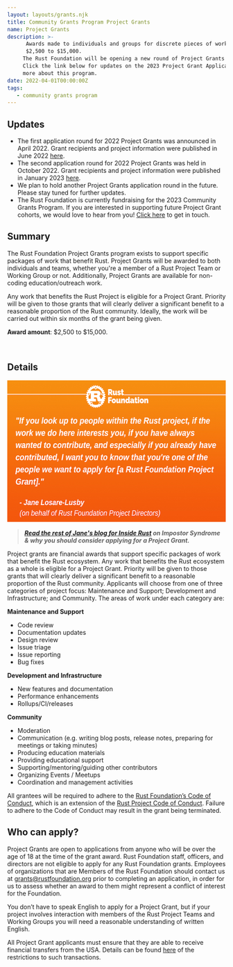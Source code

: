 ```yaml
---
layout: layouts/grants.njk
title: Community Grants Program Project Grants
name: Project Grants
description: >-
      Awards made to individuals and groups for discrete pieces of work in the range of
      $2,500 to $15,000. 
     The Rust Foundation will be opening a new round of Project Grants later in the year.
     Click the link below for updates on the 2023 Project Grant Application and to find out
     more about this program.
date: 2022-04-01T00:00:00Z
tags:
   - community grants program
---
```

## Updates

* The first application round for 2022 Project Grants was announced in April 2022. Grant recipients and project information were published in June 2022&nbsp;[here](https://foundation.rust-lang.org/news/2022-06-14-community-grants-program-awards-announcement/).
* The second application round for 2022 Project Grants was held in October 2022. Grant recipients and project information were published in January 2023&nbsp;<a target="_blank" rel="noopener" href="https://foundation.rust-lang.org/news/community-grants-program-awards-announcement-introducing-our-latest-project-grantees/">here</a>.
* We plan to hold another Project Grants application round in the future. Please stay tuned for further updates.&nbsp;
* The Rust Foundation is currently fundraising for the 2023 Community Grants Program. If you are interested in supporting future Project Grant cohorts, we would love to hear from you\! [Click here](mailto:contact@rustfoundation.org)&nbsp;to get in touch.&nbsp;

## Summary

The Rust Foundation Project Grants program exists to support specific packages of work that benefit Rust. Project Grants will be awarded to both individuals and teams, whether you're a member of a Rust Project Team or Working Group or not. Additionally, Project Grants are available for non-coding education/outreach work.

Any work that benefits the Rust Project is eligible for a Project Grant. Priority will be given to those grants that will clearly deliver a significant benefit to a reasonable proportion of the Rust community. Ideally, the work will be carried out within six months of the grant being given.

**Award amount**\: $2,500 to $15,000.

&nbsp;

## Details

<img width="580" height="326" alt="Orange gradient background with white rust foundation logo up top (letter &quot;R&quot; inside gear icon) with the following white italicized text: &quot;&quot;If you look up to people within the Rust project, if the work we do here interests you, if you have always wanted to contribute, and especially if you already have contributed, I want you to know that you're one of the people we want to apply for [a Rust Foundation Project Grant].&quot; Quote is attributed to Jane Losare-Lusby" title="Jane Losare-Lusby quote" src="/img/grants/jane-quote.png" />

> ***<a rel="noopener" target="_blank" href="https://blog.rust-lang.org/inside-rust/2022/04/19/imposter-syndrome.html">Read the rest of Jane's blog </a>[for Inside Rust](__notset__)&nbsp;on Impostor Syndrome & why you should consider applying for a Project Grant.***

Project grants are financial awards that support specific packages of work that benefit the Rust ecosystem. Any work that benefits the Rust ecosystem as a whole is eligible for a Project Grant. Priority will be given to those grants that will clearly deliver a significant benefit to a reasonable proportion of the Rust community. Applicants will choose from one of three categories of project focus: Maintenance and Support; Development and Infrastructure; and Community. The areas of work under each category are:

**Maintenance and Support**

* Code review
* Documentation updates
* Design review
* Issue triage
* Issue reporting
* Bug fixes

**Development and Infrastructure**

* New features and documentation
* Performance enhancements
* Rollups/CI/releases

**Community**

* Moderation
* Communication (e.g. writing blog posts, release notes, preparing for meetings or taking minutes)
* Producing education materials
* Providing educational support
* Supporting/mentoring/guiding other contributors
* Organizing Events / Meetups
* Coordination and management activities

All grantees will be required to adhere to the [Rust Foundation’s Code of Conduct](https://foundation.rust-lang.org/policies/code-of-conduct/), which is an extension of the [Rust Project Code of Conduct](https://www.rust-lang.org/policies/code-of-conduct). Failure to adhere to the Code of Conduct may result in the grant being terminated.

## Who can apply?

Project Grants are open to applications from anyone who will be over the age of 18 at the time of the grant award. Rust Foundation staff, officers, and directors are not eligible to apply for any Rust Foundation grants. Employees of organizations that are Members of the Rust Foundation should contact us at [grants@rustfoundation.org](mailto:grants@rustfoundation.org) prior to completing an application, in order for us to assess whether an award to them might represent a conflict of interest for the Foundation.

You don’t have to speak English to apply for a Project Grant, but if your project involves interaction with members of the Rust Project Teams and Working Groups you will need a reasonable understanding of written English.

All Project Grant applicants must ensure that they are able to receive financial transfers from the USA. Details can be found [here](https://home.treasury.gov/policy-issues/financial-sanctions/sanctions-programs-and-country-information) of the restrictions to such transactions.